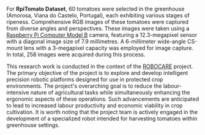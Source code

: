 For **RpiTomato Dataset**, 60 tomatoes were selected in the greenhouse (Amorosa, Viana do Castelo, Portugal), each exhibiting various stages of ripeness. Comprehensive RGB images of these tomatoes were captured from diverse angles and perspectives. These images were taken using a [Raspberry Pi Computer Model B](https://www.raspberrypi.com/products/raspberry-pi-4-model-b/) camera, featuring a 12.3-megapixel sensor with a diagonal image size of 7.9 millimetres. A 6-millimeter wide-angle CS-mount lens with a 3-megapixel capacity was employed for image capture. In total, 258 images were acquired during this process.
 
This research work is conducted in the context of the [ROBOCARE](https://www.inesctec.pt/en/projects/robocare##intro) project. The primary objective of the project is to explore and develop intelligent precision robotic platforms designed for use in protected crop environments. The project's overarching goal is to reduce the labour-intensive nature of agricultural tasks while simultaneously enhancing the ergonomic aspects of these operations. Such advancements are anticipated to lead to increased labour productivity and economic viability in crop cultivation. It is worth noting that the project team is actively engaged in the development of a specialized robot intended for harvesting tomatoes within greenhouse settings.

